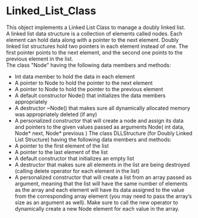 # Linked_List_Class
This object implements a Linked List Class to manage a doubly linked list.\
A linked list data structure is a collection of elements called nodes. Each element can hold data along with a pointer to the next element. Doubly linked list structures hold two pointers in each element instead of one. The first pointer points to the next element, and the second one points to the previous element in the list.\
The class "Node" having the following data members and methods:
- Int data member to hold the data in each element
- A pointer to Node to hold the pointer to the next element
- A pointer to Node to hold the pointer to the previous element
- A default constructor Node() that initializes the data members appropriately
- A destructor ~Node() that makes sure all dynamically allocated memory was
appropriately deleted (if any)
- A personalized constructor that will create a node and assign its data and pointers
to the given values passed as arguments Node( int data, Node* next, Node* previous )
The class DLLStructure (for Doubly Linked List Structure) having the following data members and methods:
- A pointer to the first element of the list
- A pointer to the last element of the list
- A default constructor that initializes an empty list
- A destructor that makes sure all elements in the list are being destroyed (calling delete operator for each element in the list)
- A personalized constructor that will create a list from an array passed as argument, meaning that the list will have the same number of elements as the array and each element will have its data assigned to the value from the corresponding array element (you may need to pass the array’s size as an argument as well). Make sure to call the new operator to dynamically create a new Node element for each value in the array.
